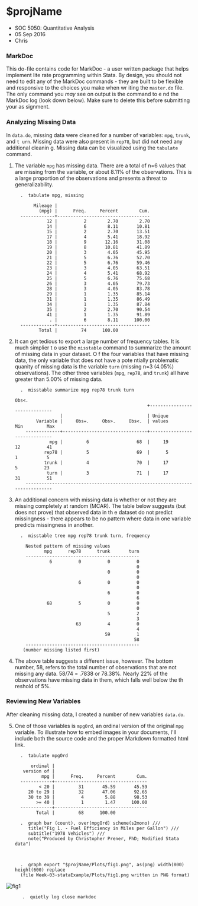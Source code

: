 \$projName
==========

-   SOC 5050: Quantitative Analysis
-   05 Sep 2016
-   Chris

### MarkDoc

This do-file contains code for MarkDoc - a user written package that
helps implement lite rate programming within Stata. By design, you
should not need to edit any of the MarkDoc commands - they are built to
be flexible and responsive to the choices you make when wr iting the
`master.do` file. The only command you *may* see on output is the
command to e nd the MarkDoc log (look down below). Make sure to delete
this before submitting your as signment.

### Analyzing Missing Data

In `data.do`, missing data were cleaned for a number of variables:
`mpg`, `trunk`, and `t urn`. Missing data were also present in `rep78`,
but did not need any additional cleanin g. Missing data can be
visualized using the `tabulate` command.

1.  The variable `mpg` has missing data. There are a total of n=6 values
    that are missing from the variable, or about 8.11% of
    the observations. This is a large proportion of the observations and
    presents a threat to generalizability.

          .  tabulate mpg, missing

               Mileage |
                 (mpg) |      Freq.     Percent        Cum.
          -------------+-----------------------------------
                    12 |          2        2.70        2.70
                    14 |          6        8.11       10.81
                    15 |          2        2.70       13.51
                    17 |          4        5.41       18.92
                    18 |          9       12.16       31.08
                    19 |          8       10.81       41.89
                    20 |          3        4.05       45.95
                    21 |          5        6.76       52.70
                    22 |          5        6.76       59.46
                    23 |          3        4.05       63.51
                    24 |          4        5.41       68.92
                    25 |          5        6.76       75.68
                    26 |          3        4.05       79.73
                    28 |          3        4.05       83.78
                    29 |          1        1.35       85.14
                    31 |          1        1.35       86.49
                    34 |          1        1.35       87.84
                    35 |          2        2.70       90.54
                    41 |          1        1.35       91.89
                     . |          6        8.11      100.00
          -------------+-----------------------------------
                 Total |         74      100.00

2.  It can get tedious to export a large number of frequency tables. It
    is much simplier t o use the `misstable` command to summarize the
    amount of missing data in your dataset. O f the four variables that
    have missing data, the only variable that does not have a pote
    ntially problematic quanity of missing data is the variable `turn`
    (missing n=3 (4.05%) observations). The other three variables
    (`mpg`, `rep78`, and `trunk`) all have greater than 5.00% of
    missing data.

          .  misstable summarize mpg rep78 trunk turn
                                                                         Obs<.
                                                          +------------------------------
                         |                                | Unique
                Variable |     Obs=.     Obs>.     Obs<.  | values        Min         Max
            -------------+--------------------------------+------------------------------
                     mpg |         6                  68  |     19         12          41
                   rep78 |         5                  69  |      5          1           5
                   trunk |         4                  70  |     17          5          23
                    turn |         3                  71  |     17         31          51
            -----------------------------------------------------------------------------

3.  An additional concern with missing data is whether or not they are
    missing completely at random (MCAR). The table below suggests (but
    does not prove) that observed data in th e dataset do not predict
    missingness - there appears to be no pattern where data in one
    variable predicts missingness in another.

          .  misstable tree mpg rep78 trunk turn, frequency

            Nested pattern of missing values
                   mpg      rep78      trunk       turn
            -------------------------------------------
                     6          0          0          0 
                                                      0 
                                           0          0 
                                                      0 
                                6          0          0 
                                                      0 
                                           6          0 
                                                      6 
                    68          5          0          0 
                                                      0 
                                           5          2 
                                                      3 
                               63          4          0 
                                                      4 
                                          59          1 
                                                     58 
            -------------------------------------------
           (number missing listed first)

4.  The above table suggests a different issue, however. The bottom
    number, 58, refers to the total number of observations that are not
    missing any data. 58/74 = .7838 or 78.38%. Nearly 22% of the
    observations have missing data in them, which falls well below the
    th reshold of 5%.

### Reviewing New Variables

After cleaning missing data, I created a number of new variables
`data.do`.

5.  One of those variables is `mpgOrd`, an ordinal version of the
    original `mpg` variable. To illustrate how to embed images in your
    documents, I'll include both the source code and the proper Markdown
    formatted html link.

          .  tabulate mpgOrd

              ordinal |
           version of |
                  mpg |      Freq.     Percent        Cum.
          ------------+-----------------------------------
                 < 20 |         31       45.59       45.59
             20 to 29 |         32       47.06       92.65
             30 to 39 |          4        5.88       98.53
                >= 40 |          1        1.47      100.00
          ------------+-----------------------------------
                Total |         68      100.00

          .  graph bar (count), over(mpgOrd) scheme(s2mono) ///
             title("Fig 1. - Fuel Efficiency in Miles per Gallon") ///
             subtitle("1978 Vehicles") ///
             note("Produced by Christopher Prener, PhD; Modified Stata data")



          .  graph export "$projName/Plots/fig1.png", as(png) width(800) height(600) replace
          (file Week-03-stataExample/Plots/fig1.png written in PNG format)

![fig1](https://github.com/slu-soc5050/Week-03/blob/master/Commands/Week-03-stataExample/%20Plots/fig1.png)

          .  quietly log close markdoc
          
